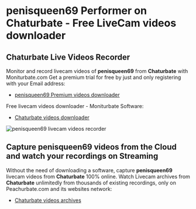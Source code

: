 # penisqueen69 Performer on Chaturbate - Free LiveCam videos downloader

## Chaturbate Live Videos Recorder

Monitor and record livecam videos of **penisqueen69** from **Chaturbate** with Moniturbate.com
Get a premium trial for free by just and only registering with your Email address:
* [penisqueen69 Premium videos downloader](https://moniturbate.com/request-demo-licence-key.html)

Free livecam videos downloader - Moniturbate Software:
* [Chaturbate videos downloader](https://moniturbate.com/moniturbate-download-software.html)

![penisqueen69 livecam videos recorder](https://peachurnet.com/templates/moniturbate-software.png)


## Capture penisqueen69 videos from the Cloud and watch your recordings on Streaming

Without the need of downloading a software, capture **penisqueen69** livecam videos from **Chaturbate** 100% online.
Watch Livecam archives from **Chaturbate** unlimitedly from thousands of existing recordings, only on Peachurbate.com and its websites network:
* [Chaturbate videos archives](https://peachurnet.com/)